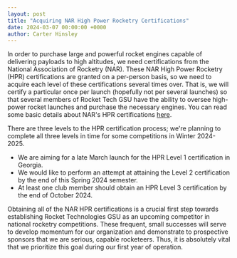```yaml
---
layout: post
title: "Acquiring NAR High Power Rocketry Certifications"
date: 2024-03-07 00:00:00 +0000
author: Carter Hinsley
---
```

In order to purchase large and powerful rocket engines capable of delivering
payloads to high altitudes, we need certifications from the National
Association of Rocketry (NAR).
These NAR High Power Rocketry (HPR) certifications are granted on a per-person
basis, so we need to acquire each level of these certifications several times
over.
That is, we will certify a particular once per launch (hopefully not per
several launches) so that several members of Rocket Tech GSU have the ability
to oversee high-power rocket launches and purchase the necessary engines.
You can read some basic details about NAR's HPR certifications
[here](https://www.nar.org/high-power-rocketry-certifications/).

There are three levels to the HPR certification process; we're planning to
complete all three levels in time for some competitions in Winter 2024-2025.
- We are aiming for a late March launch for the HPR Level 1 certification in
  Georgia.
- We would like to perform an attempt at attaining the Level 2 certification by
  the end of this Spring 2024 semester.
- At least one club member should obtain an HPR Level 3 certification by
  the end of October 2024.

Obtaining all of the NAR HPR certifications is a crucial first step towards
establishing Rocket Technologies GSU as an upcoming competitor in national
rocketry competitions.
These frequent, small successes will serve to develop momentum for our
organization and demonstrate to prospective sponsors that we are serious,
capable rocketeers.
Thus, it is absolutely vital that we prioritize this goal during our first year
of operation.
